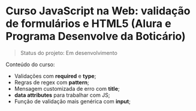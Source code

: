 # Curso JavaScript na Web: validação de formulários e HTML5 (Alura e Programa Desenvolve da Boticário)

> Status do projeto: Em desenvolvimento

Conteúdo do curso:

* Validações com **required** e **type**;
* Regras de regex com **pattern**;
* Mensagem customizada de erro com **title**;
* **data attributes** para trabalhar com JS;
* Função de validação mais genérica com **input**;
